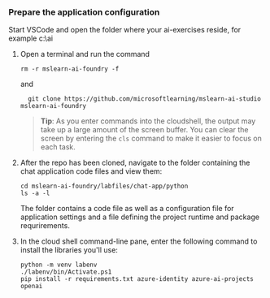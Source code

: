 ### Prepare the application configuration

Start VSCode and open the folder where your ai-exercises reside, for example c:\ai

1. Open a terminal and run the command

    ```
   rm -r mslearn-ai-foundry -f
    ```
    and

   ```
     git clone https://github.com/microsoftlearning/mslearn-ai-studio mslearn-ai-foundry

     ```

    > **Tip**: As you enter commands into the cloudshell, the output may take up a large amount of the screen buffer. You can clear the screen by entering the `cls` command to make it easier to focus on each task.

1. After the repo has been cloned, navigate to the folder containing the chat application code files and view them:

    ```
   cd mslearn-ai-foundry/labfiles/chat-app/python
   ls -a -l
    ```

    The folder contains a code file as well as a configuration file for application settings and a file defining the project runtime and package requrirements.

1. In the cloud shell command-line pane, enter the following command to install the libraries you'll use:

    ```
   python -m venv labenv
   ./labenv/bin/Activate.ps1
   pip install -r requirements.txt azure-identity azure-ai-projects openai
    ```
